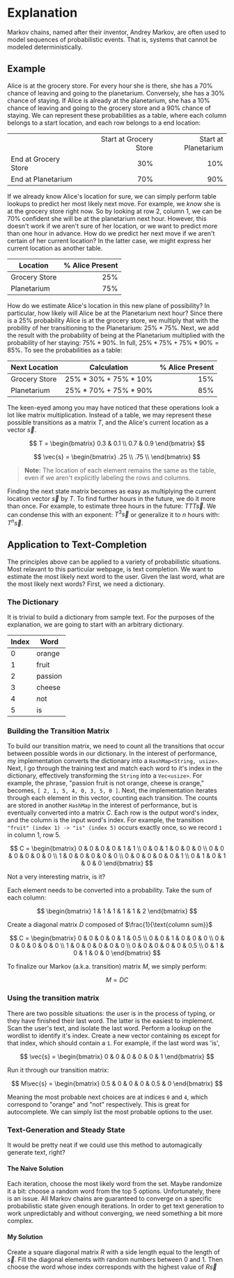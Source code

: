 # Explanation

Markov chains, named after their inventor, Andrey Markov, are often used to model sequences of probabilistic events. That is, systems that cannot be modeled deterministically.

## Example

Alice is at the grocery store. For every hour she is there, she has a 70% chance of leaving and going to the planetarium. Conversely, she has a 30% chance of staying.
If Alice is already at the planetarium, she has a 10% chance of leaving and going to the grocery store and a 90% chance of staying.
We can represent these probabilities as a table, where each column belongs to a start location, and each row belongs to a end location:

|                      |                        |                      |
| -------------------- | ---------------------: | -------------------: |
|                      | Start at Grocery Store | Start at Planetarium |
| End at Grocery Store |                    30% |                  10% |
| End at Planetarium   |                    70% |                  90% |

If we already know Alice's location for sure, we can simply perform table lookups to predict her most likely next move.
For example, we _know_ she is at the grocery store right now. So by looking at row 2, column 1, we can be 70% confident she will be at the planetarium next hour.
However, this doesn't work if we aren't sure of her location, or we want to predict more than one hour in advance. How do we predict her next move if we aren't certain of her current location?
In the latter case, we might express her current location as another table.

| Location      | % Alice Present |
| ------------- | --------------: |
| Grocery Store |             25% |
| Planetarium   |             75% |

How do we estimate Alice's location in this new plane of possibility? In particular, how likely will Alice be at the Planetarium next hour?
Since there is a 25% probability Alice is at the grocery store, we multiply that with the probility of her transitioning to the Planetarium: $25\% * 75\%$. Next, we add the result with the probability of being at the Planetarium multiplied with the probability of her staying: $75\% * 90\%$.
In full, $25\% * 75\% + 75\% * 90\% = 85\%$.
To see the probabilities as a table:

| Next Location | Calculation                 | % Alice Present |
| ------------- | --------------------------- | --------------: |
| Grocery Store | $25\% * 30\% + 75\% * 10\%$ |             15% |
| Planetarium   | $25\% * 70\% + 75\% * 90\%$ |             85% |

The keen-eyed among you may have noticed that these operations look a lot like matrix multiplication.
Instead of a table, we may represent these possible transitions as a matrix $T$, and the Alice's current location as a vector $\vec{s}$.

$$
T = \begin{bmatrix}
  0.3 & 0.1 \\
  0.7 & 0.9
\end{bmatrix}
$$

$$
\vec{s} = \begin{bmatrix}
  .25 \\
  .75 \\
\end{bmatrix}
$$

> **Note:** The location of each element remains the same as the table, even if we aren't explicitly labeling the rows and columns.

Finding the next state matrix becomes as easy as multiplying the current location vector $\vec{s}$ by $T$. To find further hours in the future, we do it more than once. For example, to estimate three hours in the future: $TTT\vec{s}$. We can condense this with an exponent: $T^3\vec{s}$ or generalize it to $n$ hours with: $T^n\vec{s}$.

## Application to Text-Completion

The principles above can be applied to a variety of probabilistic situations. Most relavant to this particular webpage, is text completion.
We want to estimate the most likely next word to the user. Given the last word, what are the most likely next words? First, we need a dictionary.

### The Dictionary

It is trivial to build a dictionary from sample text. For the purposes of the explanation, we are going to start with an arbitrary dictionary.

| Index | Word    |
| ----- | ------- |
| 0     | orange  |
| 1     | fruit   |
| 2     | passion |
| 3     | cheese  |
| 4     | not  |
| 5     | is  |

### Building the Transition Matrix

To build our transition matrix, we need to count all the transitions that occur between possible words in our dictionary.
In the interest of performance, my implementation converts the dictionary into a `HashMap<String, usize>`. 
Next, I go through the training text and match each word to it's index in the dictionary, effectively transforming the `String` into a `Vec<usize>`.
For example, the phrase, "passion fruit is not orange, cheese is orange," becomes, `[ 2, 1, 5, 4, 0, 3, 5, 0 ]`.
Next, the implementation iterates through each element in this vector, counting each transition. The counts are stored in another `HashMap` in the interest of performance, but is eventually converted into a matrix $C$. Each row is the output word's index, and the column is the input word's index. 
For example, the transition `"fruit" (index 1) -> "is" (index 5)` occurs exactly once, so we record `1` in column 1, row 5.

$$
C = \begin{bmatrix} 
    0 & 0 & 0 & 0 & 1 & 1 \\
    0 & 0 & 1 & 0 & 0 & 0 \\
    0 & 0 & 0 & 0 & 0 & 0 \\
    1 & 0 & 0 & 0 & 0 & 0 \\
    0 & 0 & 0 & 0 & 0 & 1 \\
    0 & 1 & 0 & 1 & 0 & 0
\end{bmatrix}
$$

Not a very interesting matrix, is it?

Each element needs to be converted into a probability. Take the sum of each column:

$$
\begin{bmatrix} 
    1 & 1 & 1 & 1 & 1 & 2
\end{bmatrix}
$$

Create a diagonal matrix $D$ composed of $\frac{1}{\text{column sum}}$

$$
C = \begin{bmatrix} 
    0 & 0 & 0 & 0 & 1 & 0.5 \\
    0 & 0 & 1 & 0 & 0 & 0 \\
    0 & 0 & 0 & 0 & 0 & 0 \\
    1 & 0 & 0 & 0 & 0 & 0 \\
    0 & 0 & 0 & 0 & 0 & 0.5 \\
    0 & 1 & 0 & 1 & 0 & 0
\end{bmatrix}
$$

To finalize our Markov (a.k.a. transition) matrix $M$, we simply perform:

$$
M = DC
$$

### Using the transition matrix

There are two possible situations: the user is in the process of typing, or they have finished their last word.
The latter is the easiest to implement.
Scan the user's text, and isolate the last word. Perform a lookup on the wordlist to identify it's index. Create a new vector containing `0`s except for that index, which should contain a `1`.
For example, if the last word was 'is',

$$
\vec{s} = \begin{bmatrix}
    0 & 0 & 0 & 0 & 0 & 1
\end{bmatrix}
$$

Run it through our transition matrix:

$$
M\vec{s} = \begin{bmatrix} 
  0.5 & 0 & 0 & 0 & 0.5 & 0
\end{bmatrix}
$$

Meaning the most probable next choices are at indices `0` and `4`, which correspond to "orange" and "not" respectively.
This is great for autocomplete. We can simply list the most probable options to the user.

### Text-Generation and Steady State

It would be pretty neat if we could use this method to automagically generate text, right?

#### The Naive Solution

Each iteration, choose the most likely word from the set. Maybe randomize it a bit: choose a random word from the top 5 options.
Unfortunately, there is an issue. All Markov chains are guaranteed to converge on a specific probabilistic state given enough iterations. In order to get text generation to work unpredictably and without converging, we need something a bit more complex.

#### My Solution

Create a square diagonal matrix $R$ with a side length equal to the length of $\vec{s}$. Fill the diagonal elements with random numbers between $0$ and $1$. Then choose the word whose index corresponds with the highest value of $R\vec{s}$

